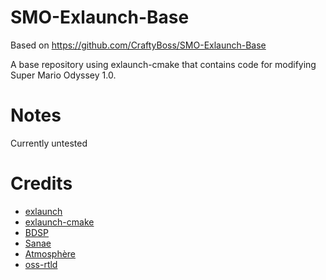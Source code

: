 # SMO-Exlaunch-Base

Based on https://github.com/CraftyBoss/SMO-Exlaunch-Base

A base repository using exlaunch-cmake that contains code for modifying Super Mario Odyssey 1.0.

# Notes

Currently untested

# Credits

- [exlaunch](https://github.com/shadowninja108/exlaunch/)
- [exlaunch-cmake](https://github.com/EngineLessCC/exlaunch-cmake/)
- [BDSP](https://github.com/Martmists-GH/BDSP)
- [Sanae](https://github.com/Sanae6)
- [Atmosphère](https://github.com/Atmosphere-NX/Atmosphere)
- [oss-rtld](https://github.com/Thog/oss-rtld)
